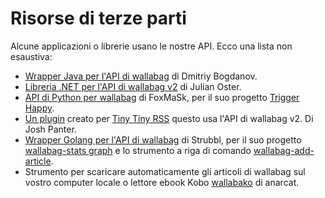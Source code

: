 # Risorse di terze parti

Alcune applicazioni o librerie usano le nostre API. Ecco una lista non
esaustiva:

-   [Wrapper Java per l'API di
    wallabag](https://github.com/Strubbl/jWallabag) di Dmitriy Bogdanov.
-   [Libreria .NET per l'API di wallabag
    v2](https://github.com/jlnostr/wallabag-api) di Julian Oster.
-   [API di Python per
    wallabag](https://github.com/foxmask/wallabag_api) di FoxMaSk, per
    il suo progetto [Trigger Happy](https://blog.trigger-happy.eu/).
-   [Un plugin](https://github.com/joshp23/ttrss-to-wallabag-v2) creato
    per [Tiny Tiny RSS](https://tt-rss.org/gitlab/fox/tt-rss/wikis/home)
    questo usa l'API di wallabag v2. Di Josh Panter.
-   [Wrapper Golang per l'API di
    wallabag](https://github.com/Strubbl/wallabago) di Strubbl, per il
    suo progetto [wallabag-stats
    graph](https://gitlab.com/Strubbl/wallabag-stats) e lo strumento a riga di comando
    [wallabag-add-article](https://gitlab.com/Strubbl/wallabag-add-article).
-   Strumento per scaricare automaticamente gli articoli di wallabag sul vostro computer locale o lettore ebook Kobo
    [wallabako](https://gitlab.com/anarcat/wallabako) di anarcat.
